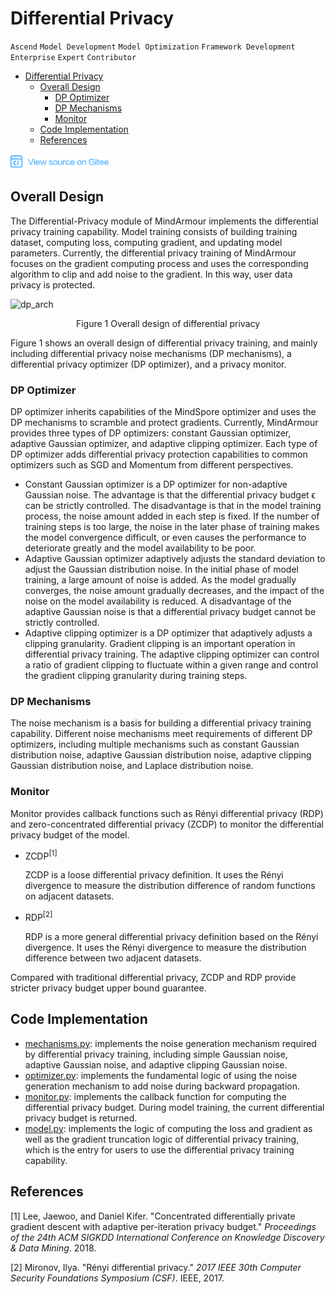 ﻿# Differential Privacy

`Ascend` `Model Development` `Model Optimization` `Framework Development` `Enterprise` `Expert` `Contributor`

<!-- TOC -->

- [Differential Privacy](#differential-privacy)
    - [Overall Design](#overall-design)
        - [DP Optimizer](#dp-optimizer)
        - [DP Mechanisms](#dp-mechanisms)
        - [Monitor](#monitor)
    - [Code Implementation](#code-implementation)
    - [References](#references)

<!-- /TOC -->

<a href="https://gitee.com/mindspore/docs/blob/r1.2/docs/note/source_en/design/mindarmour/differential_privacy_design.md" target="_blank"><img src="../../_static/logo_source.png"></a>

## Overall Design

The Differential-Privacy module of MindArmour implements the differential privacy training capability. Model training consists of building training dataset, computing loss, computing gradient, and updating model parameters. Currently, the differential privacy training of MindArmour focuses on the gradient computing process and uses the corresponding algorithm to clip and add noise to the gradient. In this way, user data privacy is protected.

![dp_arch](./images/dp_arch.png)

<center>Figure 1 Overall design of differential privacy</center>

Figure 1 shows an overall design of differential privacy training, and mainly including differential privacy noise mechanisms (DP mechanisms), a differential privacy optimizer (DP optimizer), and a privacy monitor.

### DP Optimizer

DP optimizer inherits capabilities of the MindSpore optimizer and uses the DP mechanisms to scramble and protect gradients. Currently, MindArmour provides three types of DP optimizers: constant Gaussian optimizer, adaptive Gaussian optimizer, and adaptive clipping optimizer. Each type of DP optimizer adds differential privacy protection capabilities to common optimizers such as SGD and Momentum from different perspectives.

- Constant Gaussian optimizer is a DP optimizer for non-adaptive Gaussian noise. The advantage is that the differential privacy budget ϵ can be strictly controlled. The disadvantage is that in the model training process, the noise amount added in each step is fixed. If the number of training steps is too large, the noise in the later phase of training makes the model convergence difficult, or even causes the performance to deteriorate greatly and the model availability to be poor.
- Adaptive Gaussian optimizer adaptively adjusts the standard deviation to adjust the Gaussian distribution noise. In the initial phase of model training, a large amount of noise is added. As the model gradually converges, the noise amount gradually decreases, and the impact of the noise on the model availability is reduced. A disadvantage of the adaptive Gaussian noise is that a differential privacy budget cannot be strictly controlled.
- Adaptive clipping optimizer is a DP optimizer that adaptively adjusts a clipping granularity. Gradient clipping is an important operation in differential privacy training. The adaptive clipping optimizer can control a ratio of gradient clipping to fluctuate within a given range and control the gradient clipping granularity during training steps.

### DP Mechanisms

The noise mechanism is a basis for building a differential privacy training capability. Different noise mechanisms meet requirements of different DP optimizers, including multiple mechanisms such as constant Gaussian distribution noise, adaptive Gaussian distribution noise, adaptive clipping Gaussian distribution noise, and Laplace distribution noise.

### Monitor

Monitor provides callback functions such as Rényi differential privacy (RDP) and zero-concentrated differential privacy (ZCDP) to monitor the differential privacy budget of the model.

- ZCDP<sup>[1]</sup>

    ZCDP is a loose differential privacy definition. It uses the Rényi divergence to measure the distribution difference of random functions on adjacent datasets.

- RDP<sup>[2]</sup>

    RDP is a more general differential privacy definition based on the Rényi divergence. It uses the Rényi divergence to measure the distribution difference between two adjacent datasets.

Compared with traditional differential privacy, ZCDP and RDP provide stricter privacy budget upper bound guarantee.

## Code Implementation

- [mechanisms.py](https://gitee.com/mindspore/mindarmour/blob/r1.2/mindarmour/privacy/diff_privacy/mechanisms/mechanisms.py): implements the noise generation mechanism required by differential privacy training, including simple Gaussian noise, adaptive Gaussian noise, and adaptive clipping Gaussian noise.
- [optimizer.py](https://gitee.com/mindspore/mindarmour/blob/r1.2/mindarmour/privacy/diff_privacy/optimizer/optimizer.py): implements the fundamental logic of using the noise generation mechanism to add noise during backward propagation.
- [monitor.py](https://gitee.com/mindspore/mindarmour/blob/r1.2/mindarmour/privacy/diff_privacy/monitor/monitor.py): implements the callback function for computing the differential privacy budget. During model training, the current differential privacy budget is returned.
- [model.py](https://gitee.com/mindspore/mindarmour/blob/r1.2/mindarmour/privacy/diff_privacy/train/model.py): implements the logic of computing the loss and gradient as well as the gradient truncation logic of differential privacy training, which is the entry for users to use the differential privacy training capability.

## References

[1] Lee, Jaewoo, and Daniel Kifer. "Concentrated differentially private gradient descent with adaptive per-iteration privacy budget." *Proceedings of the 24th ACM SIGKDD International Conference on Knowledge Discovery & Data Mining*. 2018.

[2] Mironov, Ilya. "Rényi differential privacy." *2017 IEEE 30th Computer Security Foundations Symposium (CSF)*. IEEE, 2017.
